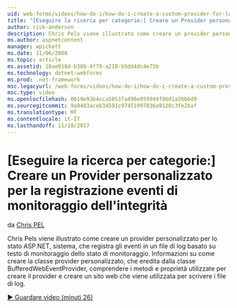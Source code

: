```yaml
---
uid: web-forms/videos/how-do-i/how-do-i-create-a-custom-provider-for-logging-health-monitoring-events
title: "[Eseguire la ricerca per categorie:] Creare un Provider personalizzato per la registrazione eventi di monitoraggio dell'integrità | Documenti Microsoft"
author: rick-anderson
description: Chris Pels viene illustrato come creare un provider personalizzato per lo stato ASP.NET, sistema, che registra gli eventi in un file di log basato su testo di monitoraggio dello stato di monitoraggio. Le...
ms.author: aspnetcontent
manager: wpickett
ms.date: 11/06/2008
ms.topic: article
ms.assetid: 18ae018d-b388-4f79-a218-b5dd4dc4e75b
ms.technology: dotnet-webforms
ms.prod: .net-framework
msc.legacyurl: /web-forms/videos/how-do-i/how-do-i-create-a-custom-provider-for-logging-health-monitoring-events
msc.type: video
ms.openlocfilehash: 0619e93b4cca58537a496e059949f86d1a26bbd9
ms.sourcegitcommit: 9a9483aceb34591c97451997036a9120c3fe2baf
ms.translationtype: MT
ms.contentlocale: it-IT
ms.lasthandoff: 11/10/2017
---
```

<a name="how-do-i-create-a-custom-provider-for-logging-health-monitoring-events"></a>[Eseguire la ricerca per categorie:] Creare un Provider personalizzato per la registrazione eventi di monitoraggio dell'integrità
====================
da [Chris PEL](https://twitter.com/chrispels)

Chris Pels viene illustrato come creare un provider personalizzato per lo stato ASP.NET, sistema, che registra gli eventi in un file di log basato su testo di monitoraggio dello stato di monitoraggio. Informazioni su come creare la classe provider personalizzato, che eredita dalla classe BufferedWebEventProvider, comprendere i metodi e proprietà utilizzate per creare il provider e creare un sito web che viene utilizzata per scrivere i file di log.

[&#9654; Guardare video (minuti 26)](https://channel9.msdn.com/Blogs/ASP-NET-Site-Videos/how-do-i-create-a-custom-provider-for-logging-health-monitoring-events)
